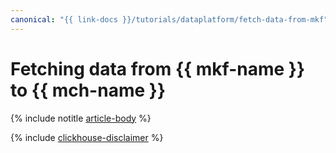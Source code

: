 ```yaml
---
canonical: "{{ link-docs }}/tutorials/dataplatform/fetch-data-from-mkf"
---
```


# Fetching data from {{ mkf-name }} to {{ mch-name }}

{% include notitle [article-body](../../_tutorials/dataplatform/mkf-datasource-for-mch.md) %}

{% include [clickhouse-disclaimer](../../_includes/clickhouse-disclaimer.md) %}
